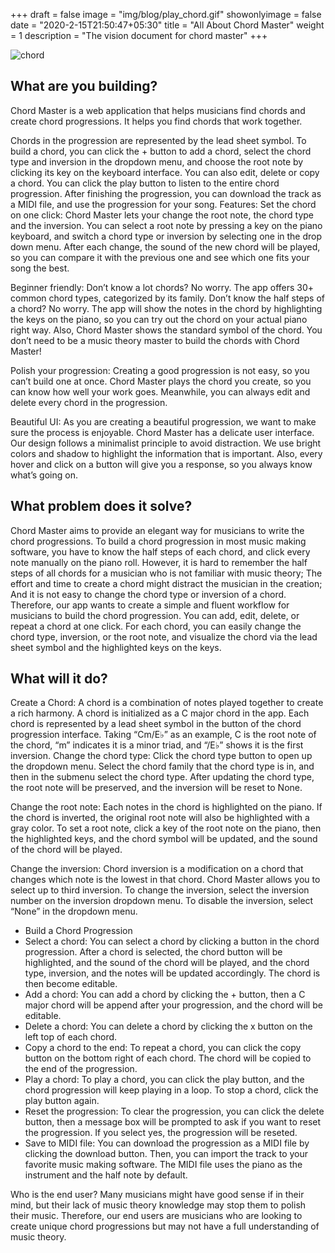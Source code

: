 +++
draft = false
image = "img/blog/play_chord.gif"
showonlyimage = false
date = "2020-2-15T21:50:47+05:30"
title = "All About Chord Master"
weight = 1
description = "The vision document for chord master"
+++

![chord](/img/blog/play_chord.gif)

## What are you building? 

Chord Master is a web application that helps musicians find chords and create chord progressions. It helps you find chords that work together.

Chords in the progression are represented by the lead sheet symbol. To build a chord, you can click the + button to add a chord, select the chord type and inversion in the dropdown menu, and choose the root note by clicking its key on the keyboard interface. You can also edit, delete or copy a chord. You can click the play button to listen to the entire chord progression. After finishing the progression, you can download the track as a MIDI file, and use the progression for your song.
Features:
Set the chord on one click: Chord Master lets your change the root note, the chord type and the inversion. You can select a root note by pressing a key on the piano keyboard, and switch a chord type or inversion by selecting one in the drop down menu. After each change, the sound of the new chord will be played, so you can compare it with the previous one and see which one fits your song the best.

Beginner friendly: Don’t know a lot chords? No worry. The app offers 30+ common chord types, categorized by its family. Don’t know the half steps of a chord? No worry. The app will show the notes in the chord by highlighting the keys on the piano, so you can try out the chord on your actual piano right way.  Also, Chord Master shows the standard symbol of the chord. You don’t need to be a music theory master to build the chords with Chord Master!

Polish your progression: Creating a good progression is not easy, so you can’t build one at once. Chord Master plays the chord you create, so you can know how well your work goes. Meanwhile, you can always edit and delete every chord in the progression.

Beautiful UI: As you are creating a beautiful progression, we want to make sure the process is enjoyable. Chord Master has a delicate user interface. Our design follows a minimalist principle to avoid distraction. We use bright colors and shadow to highlight the information that is important. Also, every hover and click on a button will give you a response, so you always know what’s going on.

## What problem does it solve?

Chord Master aims to provide an elegant way for musicians to write the chord progressions. To build a chord progression in most music making software, you have to know the half steps of each chord, and click every note manually on the piano roll. However, it is hard to remember the half steps of all chords for a musician who is not familiar with music theory; The effort and time to create a chord might distract the musician in the creation; And it is not easy to change the chord type or inversion of a chord. Therefore, our app wants to create a simple and fluent workflow for musicians to build the chord progression. You can add, edit, delete, or repeat a chord at one click. For each chord, you can easily change the chord type, inversion, or the root note, and visualize the chord via the lead sheet symbol and the highlighted keys on the keys.

## What will it do?

Create a Chord:
A chord is a combination of notes played together to create a rich harmony. A chord is initialized as a C major chord in the app. Each chord is represented by a lead sheet symbol in the button of the chord progression interface. Taking “Cm/E♭” as an example, C is the root note of the chord, “m” indicates it is a minor triad, and “/E♭” shows it is the first inversion.
Change the chord type:  Click the chord type button to open up the dropdown menu. Select the chord family that the chord type is in, and then in the submenu select the chord type. After updating the chord type, the root note will be preserved, and the inversion will be reset to None.

Change the root note: Each notes in the chord is highlighted on the piano. If the chord is inverted, the original root note will also be highlighted with a gray color. To set a root note, click a key of the root note on the piano, then the highlighted keys, and the chord symbol will be updated, and the sound of the chord will be played.

Change the inversion: Chord inversion is a modification on a chord that changes which note is the lowest in that chord. Chord Master allows you to select up to third inversion. To change the inversion, select the inversion number on the inversion dropdown menu. To disable the inversion, select “None” in the dropdown menu.

- Build a Chord Progression
- Select a chord: You can select a chord by clicking a button in the chord progression. After a chord is selected, the chord button will be highlighted, and the sound of the chord will be played, and the chord type, inversion, and the notes will be updated accordingly. The chord is then become editable.
- Add a chord: You can add a chord by clicking the + button, then a C major chord will be append after your progression, and the chord will be editable.
- Delete a chord: You can delete a chord by clicking the x button on the left top of each chord.
- Copy a chord to the end: To repeat a chord, you can click the copy button on the bottom right of each chord. The chord will be copied to the end of the progression.
- Play a chord: To play a chord, you can click the play button, and the chord progression will keep playing in a loop. To stop a chord, click the play button again.
- Reset the progression: To clear the progression, you can click the delete button, then a message box will be prompted to ask if you want to reset the progression. If you select yes, the progression will be reseted.
- Save to MIDI file: You can download the progression as a MIDI file by clicking the download button. Then, you can import the track to your favorite music making software. The MIDI file uses the piano as the instrument and the half note by default.

Who is the end user?
Many musicians might have good sense if  in their mind, but their lack of music theory knowledge may stop them to polish their music. Therefore, our end users are musicians who are looking to create unique chord progressions but may not have a full understanding of music theory.
